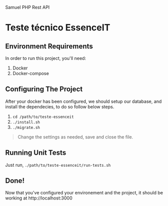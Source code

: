 Samuel PHP Rest API

Teste técnico EssenceIT
=============================

## Environment Requirements

In order to run this project, you'll need:

1. Docker
2. Docker-compose

## Configuring The Project

After your docker has been configured, we should setup our database, and install the dependecies, to do so follow below steps.

1. `cd /path/to/teste-essenceit`
2. `./install.sh`
3. `./migrate.sh`

>Change the settings as needed, save and close the file.

## Running Unit Tests

Just run, `./path/to/teste-essenceit/run-tests.sh`

## Done!
Now that you've configured your environement and the project, it should be working at http://localhost:3000
